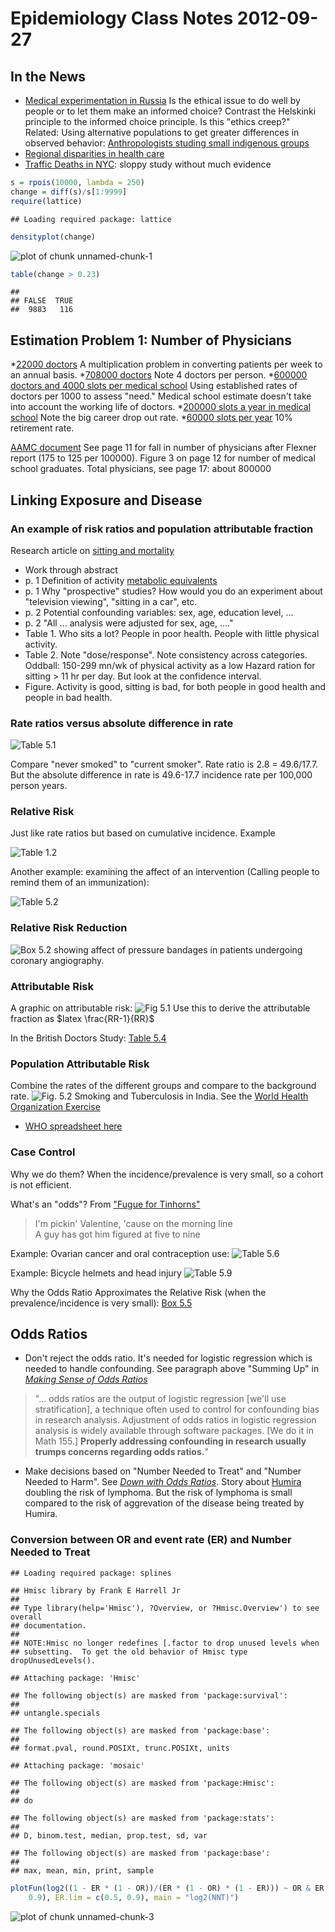 Epidemiology Class Notes 2012-09-27
========================================================

In the News
----------------------
* [Medical experimentation in Russia](http://www.nytimes.com/2012/09/27/business/global/russians-eagerly-participating-in-medical-experiments-despite-risks.html?_r=1) Is the ethical issue to do well by people or to let them make an informed choice?  Contrast the Helskinki principle to the informed choice principle.  Is this "ethics creep?"  Related: Using alternative populations to get greater differences in observed behavior: [Anthropologists studing small indigenous groups](http://www.nytimes.com/2012/09/25/health/in-the-bolivian-amazon-a-yardstick-for-modern-health.html)
* [Regional disparities in health care](http://well.blogs.nytimes.com/2012/09/25/antibiotic-prescription-it-may-depend-on-where-you-live/)
* [Traffic Deaths in NYC](http://www.nytimes.com/2012/09/27/nyregion/in-reversal-new-york-city-traffic-fatalities-rise.html): sloppy study without much evidence

```r
s = rpois(10000, lambda = 250)
change = diff(s)/s[1:9999]
require(lattice)
```

```
## Loading required package: lattice
```

```r
densityplot(change)
```

![plot of chunk unnamed-chunk-1](figure/unnamed-chunk-1.png) 

```r
table(change > 0.23)
```

```
## 
## FALSE  TRUE 
##  9883   116 
```


Estimation Problem 1: Number of Physicians
----------------------
*[22000 doctors](https://moodle.macalester.edu/mod/assign/view.php?id=20498&sid=5224&gid=5224&plugin=onlinetext&action=viewpluginassignsubmission&returnaction=grading&returnparams=) A multiplication problem in converting patients per week to an annual basis.
*[708000 doctors](https://moodle.macalester.edu/mod/assign/view.php?id=20498&sid=5431&gid=5431&plugin=onlinetext&action=viewpluginassignsubmission&returnaction=grading&returnparams=)  Note 4 doctors per person.
*[600000 doctors and 4000 slots per medical school](https://moodle.macalester.edu/mod/assign/view.php?id=20498&sid=4928&gid=4928&plugin=onlinetext&action=viewpluginassignsubmission&returnaction=grading&returnparams=) Using established rates of doctors per 1000 to assess "need."  Medical school estimate doesn't take into account the working life of doctors.
*[200000 slots a year in medical school](https://moodle.macalester.edu/mod/assign/view.php?id=20498&sid=5192&gid=5192&plugin=onlinetext&action=viewpluginassignsubmission&returnaction=grading&returnparams=) Note the big career drop out rate.
*[60000 slots per year](https://moodle.macalester.edu/mod/assign/view.php?id=20498&sid=5462&gid=5462&plugin=onlinetext&action=viewpluginassignsubmission&returnaction=grading&returnparams=) 10% retirement rate.

[AAMC document](https://members.aamc.org/eweb/upload/The%20Complexities%20of%20Physician%20Supply.pdf) See page 11 for fall in number of physicians after Flexner report (175 to 125 per 100000).  Figure 3 on page 12 for number of medical school graduates.  Total physicians, see page 17: about 800000

Linking Exposure and Disease
----------------------

### An example of risk ratios and population attributable fraction
Research article on [sitting and mortality](http://www.indiana.edu/~k662/articles/role/sit%20mortality%20van%20der%20Ploeg%202012.pdf)
* Work through abstract
* p. 1 Definition of activity [metabolic equivalents](http://en.wikipedia.org/wiki/Metabolic_equivalent)
* p. 1 Why "prospective" studies?  How would you do an experiment about "television viewing", "sitting in a car", etc.
* p. 2 Potential confounding variables: sex, age, education level, ...
* p. 2 "All ... analysis were adjusted for sex, age, ...."
* Table 1.  Who sits a lot?  People in poor health.  People with little physical activity.  
* Table 2.  Note "dose/response".  Note consistency across categories.  Oddball: 150-299 mn/wk of physical activity as a low Hazard ration for sitting > 11 hr per day.  But look at the confidence interval.
* Figure.  Activity is good, sitting is bad, for both people in good health and people in bad health.

### Rate ratios versus absolute difference in rate

![Table 5.1](http://dl.dropbox.com/u/5098197/Epidemiology/Figures/EE-Table-5-1.png)  

Compare "never smoked" to "current smoker".  Rate ratio is 2.8 = 49.6/17.7.  But the absolute difference in rate is 49.6-17.7 incidence rate per 100,000 person years.

### Relative Risk
Just like rate ratios but based on cumulative incidence.  Example 

![Table 1.2](http://dl.dropbox.com/u/5098197/Epidemiology/Figures/EE-Table-1-2.png) 

Another example: examining the affect of an intervention (Calling people to remind them of an immunization): 

![Table 5.2](http://dl.dropbox.com/u/5098197/Epidemiology/Figures/EE-Table-5-2.png)

### Relative Risk Reduction

![Box 5.2](http://dl.dropbox.com/u/5098197/Epidemiology/Figures/EE-Box-5-2.png) 
showing affect of pressure bandages in patients undergoing coronary angiography.

### Attributable Risk

A graphic on attributable risk: 
![Fig 5.1](http://dl.dropbox.com/u/5098197/Epidemiology/Figures/EE-Fig-5-1.png) 
Use this to derive the attributable fraction as $latex \frac{RR-1}{RR}$

In the British Doctors Study: [Table 5.4](http://dl.dropbox.com/u/5098197/Epidemiology/Figures/EE-Table-5-4.png)

### Population Attributable Risk

Combine the rates of the different groups and compare to the background rate.
![Fig. 5.2](http://dl.dropbox.com/u/5098197/Epidemiology/Figures/EE-Fig-5-2.png)
Smoking and Tuberculosis in India.  See the [World Health Organization Exercise](http://apps.who.int/tb/surveillanceworkshop/status_analysis/27.htm)
* [WHO spreadsheet here](http://dl.dropbox.com/u/5098197/Epidemiology/Activities/Exercise_27_smoking_and_death.xls)

### Case Control

Why we do them?  When the incidence/prevalence is very small, so a cohort is not efficient.

What's an "odds"?    From ["Fugue for Tinhorns"](http://www.youtube.com/watch?v=G6djgavbp7c)
<blockquote>
I'm pickin' Valentine, 'cause on the morning line <br>
A guy has got him figured at five to nine 
</blockquote>

Example: Ovarian cancer and oral contraception use: 
![Table 5.6](http://dl.dropbox.com/u/5098197/Epidemiology/Figures/EE-Table-5-6.png) 

Example: Bicycle helmets and head injury 
![Table 5.9](http://dl.dropbox.com/u/5098197/Epidemiology/Figures/EE-Table-5-9.png)

Why the Odds Ratio Approximates the Relative Risk (when the prevalence/incidence is very small): [Box 5.5](http://dl.dropbox.com/u/5098197/Epidemiology/Figures/EE-Box-5-5.png)

Odds Ratios
------------

* Don't reject the odds ratio.  It's needed for logistic regression which is needed to handle confounding.  See paragraph above "Summing Up" in [*Making Sense of Odds Ratios*](http://meds.queensu.ca/medicine/obgyn/pdf/Making.Sense.of.Odds.pdf)
> "... odds ratios are the output of logistic regression [we'll use stratification], a technique often used to control for confounding bias in research analysis.  Adjustment of odds ratios in logistic regression analysis is widely available through software packages. [We do it in Math 155.]  **Properly addressing confounding in research usually trumps concerns regarding odds ratios.**"
* Make decisions based on "Number Needed to Treat" and "Number Needed to Harm".  See [*Down with Odds Ratios*](http://bmj-ebm.highwire.org/content/1/6/164.full.pdf).  Story about [Humira](http://en.wikipedia.org/wiki/Adalimumab) doubling the risk of lymphoma.  But the risk of lymphoma is small compared to the risk of aggrevation of the disease being treated by Humira.

### Conversion between OR and event rate (ER) and Number Needed to Treat


```
## Loading required package: splines
```

```
## Hmisc library by Frank E Harrell Jr
## 
## Type library(help='Hmisc'), ?Overview, or ?Hmisc.Overview') to see overall
## documentation.
## 
## NOTE:Hmisc no longer redefines [.factor to drop unused levels when
## subsetting.  To get the old behavior of Hmisc type dropUnusedLevels().
```

```
## Attaching package: 'Hmisc'
```

```
## The following object(s) are masked from 'package:survival':
## 
## untangle.specials
```

```
## The following object(s) are masked from 'package:base':
## 
## format.pval, round.POSIXt, trunc.POSIXt, units
```

```
## Attaching package: 'mosaic'
```

```
## The following object(s) are masked from 'package:Hmisc':
## 
## do
```

```
## The following object(s) are masked from 'package:stats':
## 
## D, binom.test, median, prop.test, sd, var
```

```
## The following object(s) are masked from 'package:base':
## 
## max, mean, min, print, sample
```


```r
plotFun(log2((1 - ER * (1 - OR))/(ER * (1 - OR) * (1 - ER))) ~ OR & ER, OR.lim = c(0.5, 
    0.9), ER.lim = c(0.5, 0.9), main = "log2(NNT)")
```

![plot of chunk unnamed-chunk-3](figure/unnamed-chunk-3.png) 



